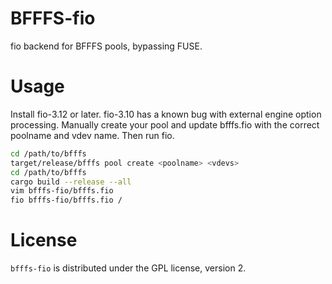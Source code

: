 # BFFFS-fio

fio backend for BFFFS pools, bypassing FUSE.

# Usage

Install fio-3.12 or later.  fio-3.10 has a known bug with external engine option
processing.  Manually create your pool and update bfffs.fio with the correct
poolname and vdev name.  Then run fio.

```sh
cd /path/to/bfffs
target/release/bfffs pool create <poolname> <vdevs>
cd /path/to/bfffs
cargo build --release --all
vim bfffs-fio/bfffs.fio
fio bfffs-fio/bfffs.fio /
```

# License
`bfffs-fio` is distributed under the GPL license, version 2.
